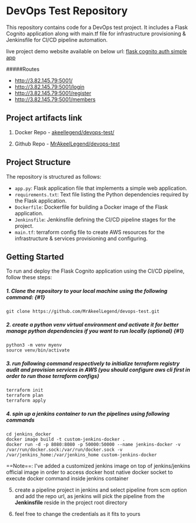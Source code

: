 # DevOps Test Repository

This repository contains code for a DevOps test project. It includes a Flask Cognito application along with main.tf file for infrastructure provisioning & Jenkinsfile for CI/CD pipeline automation.

live project demo website available on below url:
[flask cognito auth simple app](http://3.82.145.79:5001/)

#####Routes
- http://3.82.145.79:5001/
- http://3.82.145.79:5001/login
- http://3.82.145.79:5001/register
- http://3.82.145.79:5001/members

## Project artifacts link

1. Docker Repo -  [akeellegend/devops-test/](https://hub.docker.com/repository/docker/akeellegend/devops-test/)

2. Github Repo - [MrAkeelLegend/devops-test](https://github.com/MrAkeelLegend/devops-test/tree/main)



## Project Structure

The repository is structured as follows:

- `app.py`: Flask application file that implements a simple web application.
- `requirements.txt`: Text file listing the Python dependencies required by the Flask application.
- `Dockerfile`: Dockerfile for building a Docker image of the Flask application.
- `Jenkinsfile`: Jenkinsfile defining the CI/CD pipeline stages for the project.
- `main.tf`: terraform config file to create AWS resources for the infrastructure & services provisioning and configuring.



## Getting Started

To run and deploy the Flask Cognito application using the CI/CD pipeline, follow these steps:

##### 1. Clone the repository to your local machine using the following command: {#1}

`git clone https://github.com/MrAkeelLegend/devops-test.git`

##### 2. create a python venv virtual environment and activate it for better manage python dependencies if you want to run locally (optional) {#1}

```
python3 -m venv myenv
source venv/bin/activate
```

##### 3. run following command respectively to initialize terraform registry audit and provision services in AWS (you should configure aws cli first in order to run those terraform configs)

```
terraform init
terraform plan
terraform apply
```

##### 4. spin up a jenkins container to run the pipelines using following commands

```
cd jenkins_docker
docker image build -t custom-jenkins-docker .
docker run -d -p 8080:8080 -p 50000:50000 --name jenkins-docker -v /var/run/docker.sock:/var/run/docker.sock -v /var/jenkins_home:/var/jenkins_home custom-jenkins-docker
```

==Note==: I've added a customized jenkins image on top of jenkins/jenkins official image in order to access docker host native docker socket to execute docker command inside jenkins container

5. create a pipeline project in jenkins and select pipeline from scm option and add the repo url, as jenkins will pick the pipeline from the **Jenkinsfile** reside in the project root directory

6. feel free to change the credentials as it fits to yours



